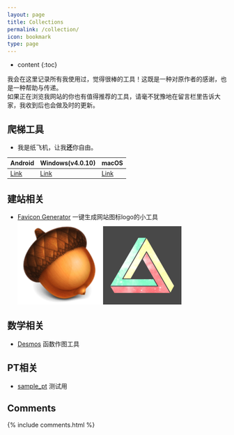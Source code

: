 ```yaml
---
layout: page
title: Collections
permalink: /collection/
icon: bookmark
type: page
---
```


* content
{:toc}

我会在这里记录所有我使用过，觉得很棒的工具！这既是一种对原作者的感谢，也是一种帮助与传递。  
如果正在浏览我网站的你也有值得推荐的工具，请毫不犹豫地在留言栏里告诉大家，我收到后也会做及时的更新。

## 爬梯工具

* 我是纸飞机，让我**还**你自由。

| Android | Windows(v4.0.10) | macOS |
|---------------------------------|---------------------------------|----------------------------------|
|[Link](/mdres/collections/ss.apk)|[Link](/mdres/collections/ss.zip)|[Link](/mdres/collections/ssX.zip)|


## 建站相关

* [Favicon Generator](https://realfavicongenerator.net/) 一键生成网站图标logo的小工具  
![Acorn Logo](/mdres/collections/android-chrome-192x192.png)
![Penrose triangle Logo](/mdres/collections/apple-touch-icon.png)

## 数学相关
* [Desmos](https://www.desmos.com/calculator) 函数作图工具

## PT相关
* [sample_pt](/mdres/pdfs/sample_pt.pdf) 测试用

## Comments

{% include comments.html %}

